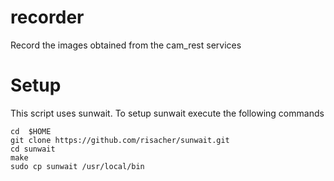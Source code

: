 # recorder
Record the images obtained from the cam_rest services

# Setup

This script uses sunwait. To setup sunwait execute the following
commands

```
cd  $HOME
git clone https://github.com/risacher/sunwait.git
cd sunwait
make
sudo cp sunwait /usr/local/bin
```
